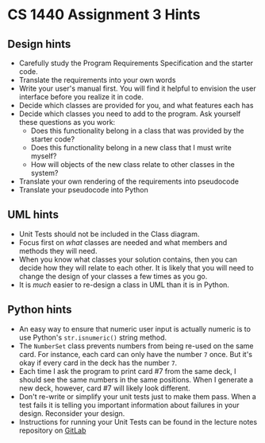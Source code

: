 # CS 1440 Assignment 3 Hints

## Design hints

* Carefully study the Program Requirements Specification and the starter code.
* Translate the requirements into your own words
* Write your user's manual first.  You will find it helpful to envision the
  user interface before you realize it in code.
* Decide which classes are provided for you, and what features each has
* Decide which classes you need to add to the program.  Ask yourself these questions as you work:
    * Does this functionality belong in a class that was provided by the starter code?
    * Does this functionality belong in a new class that I must write myself?
    * How will objects of the new class relate to other classes in the system?
* Translate your own rendering of the requirements into pseudocode
* Translate your pseudocode into Python



## UML hints

* Unit Tests should not be included in the Class diagram.
* Focus first on *what* classes are needed and what members and methods they will need.
* When you know what classes your solution contains, then you can decide how
  they will relate to each other.  It is likely that you will need to change
  the design of your classes a few times as you go.
* It is *much* easier to re-design a class in UML than it is in Python.



## Python hints

* An easy way to ensure that numeric user input is actually numeric is to use
  Python's `str.isnumeric()` string method.
* The `NumberSet` class prevents numbers from being re-used on the same card.
  For instance, each card can only have the number `7` once.  But it's okay if
  every card in the deck has the number `7`.
* Each time I ask the program to print card #7 from the same deck, I should see
  the same numbers in the same positions.  When I generate a new deck, however,
  card #7 will likely look different.
* Don't re-write or simplify your unit tests just to make them pass.  When a
  test fails it is telling you important information about failures in your
  design.  Reconsider your design.
* Instructions for running your Unit Tests can be found in the lecture notes
  repository on
  [GitLab](https://gitlab.cs.usu.edu/erik.falor/sp20-cs1440-lecturenotes/blob/master/Module3/UnitTests.md)
